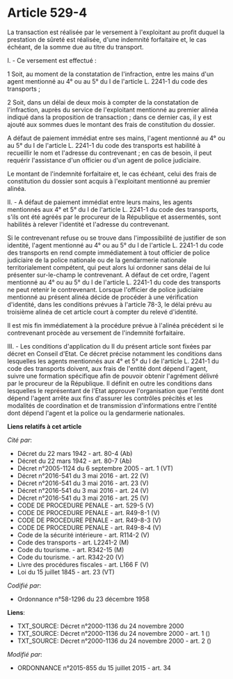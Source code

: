 # Article 529-4

La transaction est réalisée par le versement à l'exploitant au profit duquel la prestation de sûreté est réalisée, d'une
indemnité forfaitaire et, le cas échéant, de la somme due au titre du transport.

I. - Ce versement est effectué :

1 Soit, au moment de la constatation de l'infraction, entre les mains d'un agent mentionné au 4° ou au 5° du I de l'article
L. 2241-1 du code des transports ;

2 Soit, dans un délai de deux mois à compter de la constatation de l'infraction, auprès du service de l'exploitant mentionné
au premier alinéa indiqué dans la proposition de transaction ; dans ce dernier cas, il y est ajouté aux sommes dues le
montant des frais de constitution du dossier.

A défaut de paiement immédiat entre ses mains, l'agent mentionné au 4° ou au 5° du I de l'article L. 2241-1 du code des
transports est habilité à recueillir le nom et l'adresse du contrevenant ; en cas de besoin, il peut requérir l'assistance
d'un officier ou d'un agent de police judiciaire.

Le montant de l'indemnité forfaitaire et, le cas échéant, celui des frais de constitution du dossier sont acquis à
l'exploitant mentionné au premier alinéa.

II. - A défaut de paiement immédiat entre leurs mains, les agents mentionnés aux 4° et 5° du I de l'article L. 2241-1 du code
des transports, s'ils ont été agréés par le procureur de la République et assermentés, sont habilités à relever l'identité et
l'adresse du contrevenant.

Si le contrevenant refuse ou se trouve dans l'impossibilité de justifier de son identité, l'agent mentionné au 4° ou au 5° du
I de l'article L. 2241-1 du code des transports en rend compte immédiatement à tout officier de police judiciaire de la
police nationale ou de la gendarmerie nationale territorialement compétent, qui peut alors lui ordonner sans délai de lui
présenter sur-le-champ le contrevenant. A défaut de cet ordre, l'agent mentionné au 4° ou au 5° du I de l'article L. 2241-1
du code des transports ne peut retenir le contrevenant. Lorsque l'officier de police judiciaire mentionné au présent alinéa
décide de procéder à une vérification d'identité, dans les conditions prévues à l'article 78-3, le délai prévu au troisième
alinéa de cet article court à compter du relevé d'identité.

Il est mis fin immédiatement à la procédure prévue à l'alinéa précédent si le contrevenant procède au versement de
l'indemnité forfaitaire.

III. - Les conditions d'application du II du présent article sont fixées par décret en Conseil d'Etat. Ce décret précise
notamment les conditions dans lesquelles les agents mentionnés aux 4° et 5° du I de l'article L. 2241-1 du code des
transports doivent, aux frais de l'entité dont dépend l'agent, suivre une formation spécifique afin de pouvoir obtenir
l'agrément délivré par le procureur de la République. Il définit en outre les conditions dans lesquelles le représentant de
l'Etat approuve l'organisation que l'entité dont dépend l'agent arrête aux fins d'assurer les contrôles précités et les
modalités de coordination et de transmission d'informations entre l'entité dont dépend l'agent et la police ou la gendarmerie
nationales.

**Liens relatifs à cet article**

_Cité par_:

  - Décret du 22 mars 1942 - art. 80-4 (Ab)
  - Décret du 22 mars 1942 - art. 80-7 (Ab)
  - Décret n°2005-1124 du 6 septembre 2005 - art. 1 (VT)
  - Décret n°2016-541 du 3 mai 2016 - art. 22 (V)
  - Décret n°2016-541 du 3 mai 2016 - art. 23 (V)
  - Décret n°2016-541 du 3 mai 2016 - art. 24 (V)
  - Décret n°2016-541 du 3 mai 2016 - art. 25 (V)
  - CODE DE PROCEDURE PENALE - art. 529-5 (V)
  - CODE DE PROCEDURE PENALE - art. R49-8-1 (V)
  - CODE DE PROCEDURE PENALE - art. R49-8-3 (V)
  - CODE DE PROCEDURE PENALE - art. R49-8-4 (V)
  - Code de la sécurité intérieure - art. R114-2 (V)
  - Code des transports - art. L2241-2 (M)
  - Code du tourisme. - art. R342-15 (M)
  - Code du tourisme. - art. R342-20 (V)
  - Livre des procédures fiscales - art. L166 F (V)
  - Loi du 15 juillet 1845 - art. 23 (VT)

_Codifié par_:

  - Ordonnance n°58-1296 du 23 décembre 1958

**Liens**:

  - TXT_SOURCE: Décret n°2000-1136 du 24 novembre 2000
  - TXT_SOURCE: Décret n°2000-1136 du 24 novembre 2000 - art. 1 ()
  - TXT_SOURCE: Décret n°2000-1136 du 24 novembre 2000 - art. 2 ()

_Modifié par_:

  - ORDONNANCE n°2015-855 du 15 juillet 2015 - art. 34

